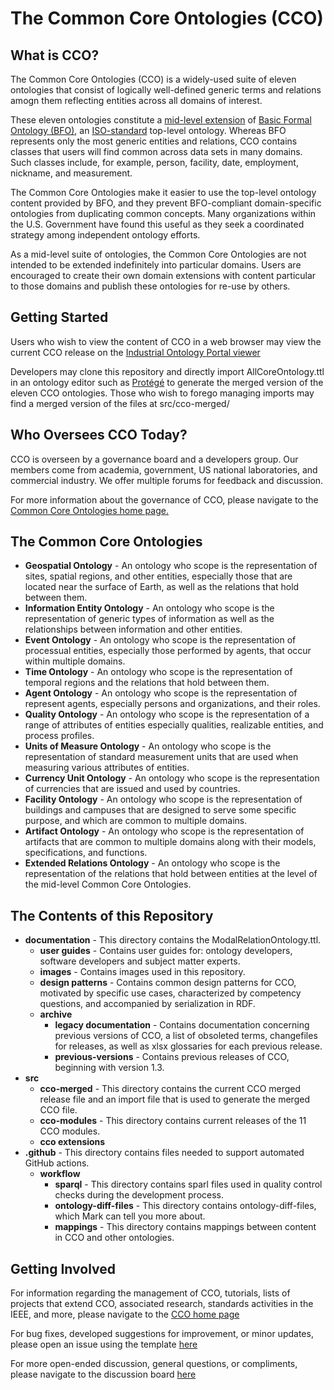 # The Common Core Ontologies (CCO)

## What is CCO?

The Common Core Ontologies (CCO) is a widely-used suite of eleven ontologies that consist of logically well-defined generic terms and relations amogn them reflecting entities across all domains of interest. 

These eleven ontologies constitute a [mid-level extension](https://arxiv.org/abs/2404.17757) of [Basic Formal Ontology (BFO)](https://github.com/bfo-ontology/BFO-2020), an [ISO-standard](https://www.iso.org/standard/71954.html) top-level ontology. Whereas BFO represents only the most generic entities and relations, CCO contains classes that users will find common across data sets in many domains. Such classes include, for example, person, facility, date, employment, nickname, and measurement. 

The Common Core Ontologies make it easier to use the top-level ontology content provided by BFO, and they prevent BFO-compliant domain-specific ontologies from duplicating common concepts. Many organizations within the U.S. Government have found this useful as they seek a coordinated strategy among independent ontology efforts.

As a mid-level suite of ontologies, the Common Core Ontologies are not intended to be extended indefinitely into particular domains. Users are encouraged to create their own domain extensions with content particular to those domains and publish these ontologies for re-use by others. 

## Getting Started

Users who wish to view the content of CCO in a web browser may view the current CCO release on the [Industrial Ontology Portal viewer](https://industryportal.enit.fr/ontologies/CCO)

Developers may clone this repository and directly import AllCoreOntology.ttl in an ontology editor such as [Protégé](https://protege.stanford.edu/) to generate the merged version of the eleven CCO ontologies. Those who wish to forego managing imports may find a merged version of the files at src/cco-merged/

## Who Oversees CCO Today?

CCO is overseen by a governance board and a developers group. Our members come from academia, government, US national laboratories, and commercial industry. We offer multiple forums for feedback and discussion. 

For more information about the governance of CCO, please navigate to the [Common Core Ontologies home page.](https://commoncoreontology.github.io/cco-webpage/board/)

## The Common Core Ontologies

- **Geospatial Ontology**	- An ontology who scope is the representation of sites, spatial regions, and other entities, especially those that are located near the surface of Earth, as well as the relations that hold between them.
- **Information Entity Ontology** - An ontology who scope is the representation of generic types of information as well as the relationships between information and other entities.
- **Event Ontology** - An ontology who scope is the representation of processual entities, especially those performed by agents, that occur within multiple domains.
- **Time Ontology**	- An ontology who scope is the representation of temporal regions and the relations that hold between them.
- **Agent Ontology** - An ontology who scope is the representation of represent agents, especially persons and organizations, and their roles.
- **Quality Ontology**	- An ontology who scope is the representation of a range of attributes of entities especially qualities, realizable entities, and process profiles.
- **Units of Measure Ontology**	- An ontology who scope is the representation of standard measurement units that are used when measuring various attributes of entities.
- **Currency Unit Ontology**	- An ontology who scope is the representation of currencies that are issued and used by countries.
- **Facility Ontology** - An ontology who scope is the representation of buildings and campuses that are designed to serve some specific purpose, and which are common to multiple domains.
- **Artifact Ontology**	- An ontology who scope is the representation of artifacts that are common to multiple domains along with their models, specifications, and functions.
- **Extended Relations Ontology**	- An ontology who scope is the representation of the relations that hold between entities at the level of the mid-level Common Core Ontologies.

## The Contents of this Repository

* **documentation** 	- This directory contains the ModalRelationOntology.ttl.
	* **user guides** - Contains user guides for: ontology developers, software developers and subject matter experts.
	* **images** - Contains images used in this repository.
	* **design patterns** - Contains common design patterns for CCO, motivated by specific use cases, characterized by competency questions, and accompanied by serialization in RDF.  
	* **archive** 
		* **legacy documentation** - Contains documentation concerning previous versions of CCO, a list of obsoleted terms, changefiles for releases, as well as xlsx glossaries for each previous release. 
		* **previous-versions** - Contains previous releases of CCO, beginning with version 1.3. 
* **src**
	* **cco-merged** - This directory contains the current CCO merged release file and an import file that is used to generate the merged CCO file. 
	* **cco-modules** - This directory contains current releases of the 11 CCO modules.
	* **cco extensions** 	
* **.github** 	- This directory contains files needed to support automated GitHub actions. 
	* **workflow** 	
		* **sparql** - This directory contains sparl files used in quality control checks during the development process. 
		* **ontology-diff-files** - This directory contains ontology-diff-files, which Mark can tell you more about. 
		* **mappings** - This directory contains mappings between content in CCO and other ontologies. 

## Getting Involved

For information regarding the management of CCO, tutorials, lists of projects that extend CCO, associated research, standards activities in the IEEE, and more, please navigate to the [CCO home page](https://commoncoreontology.github.io/cco-webpage/)

For bug fixes, developed suggestions for improvement, or minor updates, please open an issue using the template [here](https://github.com/CommonCoreOntology/CommonCoreOntologies/issues) 

For more open-ended discussion, general questions, or compliments, please navigate to the discussion board [here](https://github.com/CommonCoreOntology/CommonCoreOntologies/discussions)